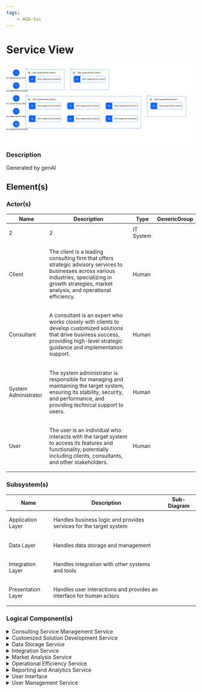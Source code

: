```yaml
---
tags:
    - AOD-Svc
---
```


#  Service View




![Service View](../../../../img/aodservices_WWzA9AUrSFkGvOFRK-lKX.svg)


### Description

<p>Generated by genAI</p>







## Element(s)




### Actor(s)

| Name | Description | Type | GenericGroup |
| --- | --- | --- | --- |
| 2 | <p>2</p> | IT System |  |
| Client | <p>The client is a leading consulting firm that offers strategic advisory services to businesses across various industries, specializing in growth strategies, market analysis, and operational efficiency.</p> | Human |  |
| Consultant | <p>A consultant is an expert who works closely with clients to develop customized solutions that drive business success, providing high-level strategic guidance and implementation support.</p> | Human |  |
| System Administrator | <p>The system administrator is responsible for managing and maintaining the target system, ensuring its stability, security, and performance, and providing technical support to users.</p> | Human |  |
| User | <p>The user is an individual who interacts with the target system to access its features and functionality, potentially including clients, consultants, and other stakeholders.</p> | Human |  |





### Subsystem(s)

| Name | Description | Sub-Diagram |
| --- | --- | --- |
| Application Layer | <p>Handles business logic and provides services for the target system</p> |  |
| Data Layer | <p>Handles data storage and management</p> |  |
| Integration Layer | <p>Handles integration with other systems and tools</p> |  |
| Presentation Layer | <p>Handles user interactions and provides an interface for human actors</p> |  |





### Logical Component(s)

    

<details markdown=1>
<summary markdown="span">Consulting Service Management Service</summary>

<table>
    <caption></caption>
    <tr>
        <td> <strong>Name</strong> </td>
        <td>Consulting Service Management Service</td>
    </tr> 
    <tr>
        <td> <strong>Description</strong> </td>
        <td><p>Manages consulting services and client engagements</p></td>
    </tr>
</table>
</details>


    

<details markdown=1>
<summary markdown="span">Customized Solution Development Service</summary>

<table>
    <caption></caption>
    <tr>
        <td> <strong>Name</strong> </td>
        <td>Customized Solution Development Service</td>
    </tr> 
    <tr>
        <td> <strong>Description</strong> </td>
        <td><p>Supports the development of customized solutions for clients</p></td>
    </tr>
    <tr>
        <td> <strong>Functional Requirement</strong> </td>
        <td><div>FR-6 - Customized Solution Development</div></td>
    </tr>
</table>
</details>


    

<details markdown=1>
<summary markdown="span">Data Storage Service</summary>

<table>
    <caption></caption>
    <tr>
        <td> <strong>Name</strong> </td>
        <td>Data Storage Service</td>
    </tr> 
    <tr>
        <td> <strong>Description</strong> </td>
        <td><p>Stores and manages data for the target system</p></td>
    </tr>
    <tr>
        <td> <strong>Functional Requirement</strong> </td>
        <td><div>FR-4 - Market Analysis</div><div>FR-6 - Customized Solution Development</div><div>FR-7 - Reporting and Analytics</div><div>FR-5 - Operational Efficiency</div></td>
    </tr>
</table>
</details>


    

<details markdown=1>
<summary markdown="span">Integration Service</summary>

<table>
    <caption></caption>
    <tr>
        <td> <strong>Name</strong> </td>
        <td>Integration Service</td>
    </tr> 
    <tr>
        <td> <strong>Description</strong> </td>
        <td><p>Integrates with other systems and tools, such as CRM, ERP, and marketing automation systems</p></td>
    </tr>
    <tr>
        <td> <strong>Functional Requirement</strong> </td>
        <td><div>FR-9 - Integration with Other Systems</div></td>
    </tr>
</table>
</details>


    

<details markdown=1>
<summary markdown="span">Market Analysis Service</summary>

<table>
    <caption></caption>
    <tr>
        <td> <strong>Name</strong> </td>
        <td>Market Analysis Service</td>
    </tr> 
    <tr>
        <td> <strong>Description</strong> </td>
        <td><p>Provides market analysis tools and features</p></td>
    </tr>
    <tr>
        <td> <strong>Functional Requirement</strong> </td>
        <td><div>FR-4 - Market Analysis</div></td>
    </tr>
</table>
</details>


    

<details markdown=1>
<summary markdown="span">Operational Efficiency Service</summary>

<table>
    <caption></caption>
    <tr>
        <td> <strong>Name</strong> </td>
        <td>Operational Efficiency Service</td>
    </tr> 
    <tr>
        <td> <strong>Description</strong> </td>
        <td><p>Provides operational efficiency tools and features</p></td>
    </tr>
    <tr>
        <td> <strong>Functional Requirement</strong> </td>
        <td><div>FR-5 - Operational Efficiency</div></td>
    </tr>
</table>
</details>


    

<details markdown=1>
<summary markdown="span">Reporting and Analytics Service</summary>

<table>
    <caption></caption>
    <tr>
        <td> <strong>Name</strong> </td>
        <td>Reporting and Analytics Service</td>
    </tr> 
    <tr>
        <td> <strong>Description</strong> </td>
        <td><p>Provides reporting and analytics capabilities</p></td>
    </tr>
    <tr>
        <td> <strong>Functional Requirement</strong> </td>
        <td><div>FR-7 - Reporting and Analytics</div></td>
    </tr>
</table>
</details>


    

<details markdown=1>
<summary markdown="span">User Interface</summary>

<table>
    <caption></caption>
    <tr>
        <td> <strong>Name</strong> </td>
        <td>User Interface</td>
    </tr> 
    <tr>
        <td> <strong>Description</strong> </td>
        <td><p>Provides an intuitive and user-friendly interface for users</p></td>
    </tr>
    <tr>
        <td> <strong>Functional Requirement</strong> </td>
        <td><div>FR-6 - Customized Solution Development</div><div>FR-4 - Market Analysis</div><div>FR-7 - Reporting and Analytics</div><div>FR-5 - Operational Efficiency</div></td>
    </tr>
</table>
</details>


    

<details markdown=1>
<summary markdown="span">User Management Service</summary>

<table>
    <caption></caption>
    <tr>
        <td> <strong>Name</strong> </td>
        <td>User Management Service</td>
    </tr> 
    <tr>
        <td> <strong>Description</strong> </td>
        <td><p>Manages user accounts and access control</p></td>
    </tr>
    <tr>
        <td> <strong>Functional Requirement</strong> </td>
        <td><div>FR-8 - Security and Access Control</div></td>
    </tr>
</table>
</details>


    







